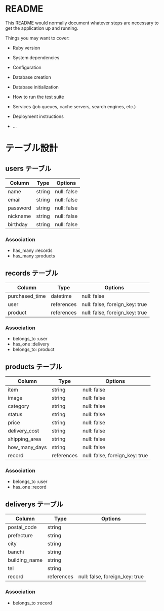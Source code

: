 # README

This README would normally document whatever steps are necessary to get the
application up and running.

Things you may want to cover:

* Ruby version

* System dependencies

* Configuration

* Database creation

* Database initialization

* How to run the test suite

* Services (job queues, cache servers, search engines, etc.)

* Deployment instructions

* ...

# テーブル設計

## users テーブル

| Column   | Type   | Options     |
| -------- | ------ | ----------- |
| name     | string | null: false |
| email    | string | null: false |
| password | string | null: false |
| nickname | string | null: false |
| birthday | string | null: false |

### Association

- has_many :records
- has_many :products

## records テーブル

| Column         | Type       | Options                        |
| -------------- | ---------- | ------------------------------ |
| purchased_time | datetime   | null: false                    |
| user           | references | null: false, foreign_key: true |
| product        | references | null: false, foreign_key: true |

### Association

- belongs_to :user
- has_one :delivery
- belongs_to: product

## products テーブル

| Column        | Type       | Options                        |
| ------------- | ---------- | ------------------------------ |
| item          | string     | null: false                    |
| image         | string     | null: false                    |
| category      | string     | null: false                    |
| status        | string     | null: false                    |
| price         | string     | null: false                    |
| delivery_cost | string     | null: false                    |
| shipping_area | string     | null: false                    |
| how_many_days | string     | null: false                    |
| record        | references | null: false, foreign_key: true |

### Association

- belongs_to :user
- has_one :record

## deliverys テーブル

| Column        | Type       | Options                        |
| ------------- | ---------- | ------------------------------ |
| postal_code   | string     |                                |
| prefecture    | string     |                                |
| city          | string     |                                |
| banchi        | string     |                                |
| building_name | string     |                                |
| tel           | string     |                                |
| record        | references | null: false, foreign_key: true |

### Association

- belongs_to :record